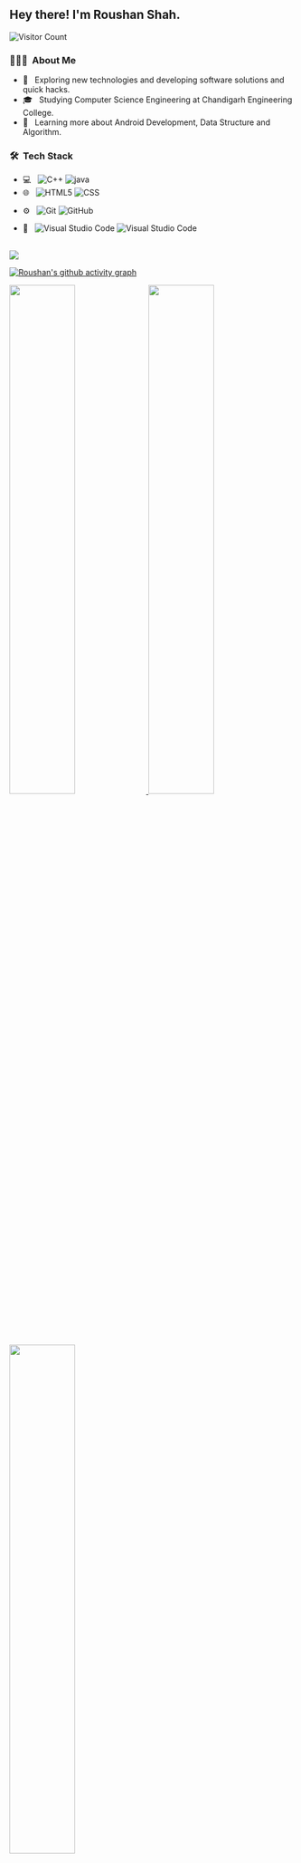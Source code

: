 <h2> Hey there! I'm Roushan Shah.</h2>




![Visitor Count](https://profile-counter.glitch.me/{Roushanshah}/count.svg)

<h3> 👨🏻‍💻 &nbsp;About Me </h3>

- 🤔 &nbsp; Exploring new technologies and developing software solutions and quick hacks.
- 🎓 &nbsp; Studying Computer Science Engineering at Chandigarh Engineering College.
- 🌱 &nbsp; Learning more about Android Development, Data Structure and Algorithm.
<!-- - ✍ &nbsp; Pursuing Blog Writing as hobby. Read my Blogs at <a href="https://hashnode.com/@ankitmishraexe">Ankit Mishra's Blog</a> -->

<h3> 🛠 &nbsp;Tech Stack</h3>

- 💻 &nbsp;
 ![C++](https://img.shields.io/badge/-C++-333333?style=flat&logo=Java&logoColor=007396)
 ![java](https://img.shields.io/badge/-Java-333333?style=flat&logo=Java&logoColor=007396)
- 🌐 &nbsp;
  ![HTML5](https://img.shields.io/badge/-HTML5-333333?style=flat&logo=HTML5)
  ![CSS](https://img.shields.io/badge/-CSS-333333?style=flat&logo=CSS3&logoColor=1572B6)
  
<!--   ![Node.js](https://img.shields.io/badge/-Node.js-333333?style=flat&logo=node.js)
  ![React](https://img.shields.io/badge/-React-333333?style=flat&logo=react) -->
<!-- - 🛢 &nbsp;
  ![MySQL](https://img.shields.io/badge/-MySQL-333333?style=flat&logo=mysql)
  ![MongoDB](https://img.shields.io/badge/-MongoDB-333333?style=flat&logo=mongodb) -->
- ⚙ &nbsp;
  ![Git](https://img.shields.io/badge/-Git-333333?style=flat&logo=git)
  ![GitHub](https://img.shields.io/badge/-GitHub-333333?style=flat&logo=github)
<!--   ![Markdown](https://img.shields.io/badge/-Markdown-333333?style=flat&logo=markdown) -->
- 🔧 &nbsp;
  ![Visual Studio Code](https://img.shields.io/badge/-Visual%20Studio%20Code-333333?style=flat&logo=visual-studio-code&logoColor=007ACC)
  ![Visual Studio Code](https://img.shields.io/badge/-Android%20Studio%20-333333?style=flat&logo=androidstudio&logoColor=007ACC)
<!--   ![RStudio](https://img.shields.io/badge/-RStudio-333333?style=flat&logo=rstudio)
  ![Eclipse](https://img.shields.io/badge/-Eclipse-333333?style=flat&logo=eclipse-ide&logoColor=2C2255) -->
<!-- - 🖥 &nbsp;
  ![Illustrator](https://img.shields.io/badge/-Illustrator-333333?style=flat&logo=adobe-illustrator)
  ![Photoshop](https://img.shields.io/badge/-Photoshop-333333?style=flat&logo=adobe-photoshop)
  ![InDesign](https://img.shields.io/badge/-InDesign-333333?style=flat&logo=adobe-indesign)
 -->
<br/>
<img src="https://img.shields.io/github/followers/ankitmrmishra?style=social"></img>

[![Roushan's github activity graph](https://activity-graph.herokuapp.com/graph?username=Roushanshah&theme=dracula)](https://github.com/Roushanshah/github-readme-activity-graph)

<a href="https://github.com/Roushanshah">
  <img width="48%" src="https://github-readme-stats.vercel.app/api?username=Roushanshah&show_icons=true&theme=tokyonight" />
  <img width="48%" src="https://github-readme-streak-stats.herokuapp.com/?user=Roushanshah&theme=tokyonight" />
	 <img align="center" width="48%" src="https://github-readme-stats.vercel.app/api/top-langs/?username=Roushanshah&theme=tokyonight&layout=compact" />

</a>

<br/>

<h3> 🤝🏻 &nbsp;Connect with Me </h3>

<p align="center">
<a href="https://www.github.com/in/Roushanshah/"><img alt="LinkedIn" src="https://img.shields.io/badge/github-Roushanshah-blue&logo=Github"></a>
<a href="https://www.linkedin.com/in/roushan-kumar-946a60243/"><img alt="LinkedIn" src="https://img.shields.io/badge/LinkedIn-Roushan%20Shah-blue?style=flat-square&logo=linkedin"></a>
<a href="https://www.instagram.com/r_a_u_s_h_a_n_s_h_a_h/"><img alt="Instagram" src="https://img.shields.io/badge/Instagram-Raushan%20Shah-blue?style=flat-square&logo=instagram"></a>
<a href="https://twitter.com/Roushanshah8"><img alt="Instagram" src="https://img.shields.io/badge/twitter-Roushanshah8-blue?style=flat-square&logo=twitter"></a>
<a href="raushanpco@gmail.com"><img alt="Email" src="https://img.shields.io/badge/Email-raushanpco@gmail.com-blue?style=flat-square&logo=gmail"></a>

</p>


⭐ From [Roushan Shah](https://github.com/Roushanshah)

<!---
Roushanshah/Roushanshah is a ✨ special ✨ repository because its `README.md` (this file) appears on your GitHub profile.
You can click the Preview link to take a look at your changes.
--->
